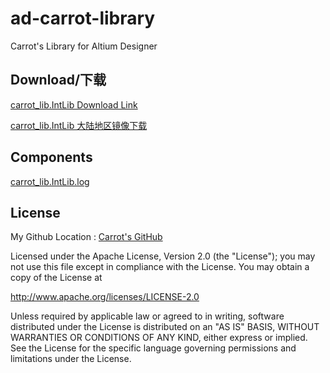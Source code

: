 # ad-carrot-library

Carrot's Library for Altium Designer

## Download/下载

[carrot_lib.IntLib Download Link](https://raw.githubusercontent.com/CRThu/ad-carrot-library/master/library/Project%20Outputs%20for%20carrot_lib/carrot_lib.IntLib)

[carrot_lib.IntLib 大陆地区镜像下载](https://ghproxy.com/https://raw.githubusercontent.com/CRThu/ad-carrot-library/master/library/Project%20Outputs%20for%20carrot_lib/carrot_lib.IntLib)

## Components

[carrot_lib.IntLib.log](https://github.com/CRThu/ad-carrot-library/blob/master/library/Project%20Outputs%20for%20carrot_lib/carrot_lib.IntLib.log)

## License

My Github Location : [Carrot's GitHub](https://github.com/CRThu)

Licensed under the Apache License, Version 2.0 (the "License");
you may not use this file except in compliance with the License.
You may obtain a copy of the License at

<http://www.apache.org/licenses/LICENSE-2.0>

Unless required by applicable law or agreed to in writing, software
distributed under the License is distributed on an "AS IS" BASIS,
WITHOUT WARRANTIES OR CONDITIONS OF ANY KIND, either express or implied.
See the License for the specific language governing permissions and
limitations under the License.
